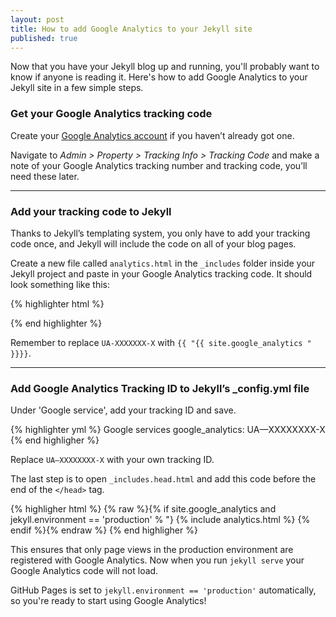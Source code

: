 ```yaml
---
layout: post
title: How to add Google Analytics to your Jekyll site
published: true
---
```

Now that you have your Jekyll blog up and running, you'll probably want to know if anyone is reading it. Here's how to add Google Analytics to your Jekyll site in a few simple steps.

<amp-img layout="responsive" width="800" height="517" src="/assets/images/jekyll.jpg"></amp-img>

### Get your Google Analytics tracking code

Create your [Google Analytics account](https://analytics.google.com/analytics/web/?authuser=0#provision/SignUp/ "Google Analytics") if you haven’t already got one.

Navigate to _Admin > Property > Tracking Info > Tracking Code_ and make a note of your Google Analytics tracking number and tracking code, you’ll need these later.

<hr>

### Add your tracking code to Jekyll

Thanks to Jekyll’s templating system, you only have to add your tracking code once, and Jekyll will include the code on all of your blog pages.

Create a new file called `analytics.html` in the `_includes` folder inside your Jekyll project and paste in your Google Analytics tracking code. It should look something like this:

{% highlighter html %}
<script>
(function(i,s,o,g,r,a,m){i['GoogleAnalyticsObject']=r;i[r]=i[r]||function(){
  (i[r].q=i[r].q||[]).push(arguments)},i[r].l=1*new Date();a=s.createElement(o),
m=s.getElementsByTagName(o)[0];a.async=1;a.src=g;m.parentNode.insertBefore(a,m)
})(window,document,'script','https://www.google-analytics.com/analytics.js','ga');
  ga('create', 'UA-XXXXXXX-X', 'auto');
  ga('send', 'pageview');
  test
</script>
{% end highlighter %}

Remember to replace `UA-XXXXXXX-X` with `{{ "{{ site.google_analytics " }}}}`.

<hr>

### Add Google Analytics Tracking ID to Jekyll’s _config.yml file

Under 'Google service', add your tracking ID and save.

{% highlighter yml %}
Google services
google_analytics: UA—XXXXXXXX-X
{% end highligher %}

Replace `UA—XXXXXXXX-X` with your own tracking ID.

The last step is to open `_includes.head.html` and add this code before the end of the `</head>` tag. 

{% highligher html %}
{% raw %}{% if site.google_analytics and jekyll.environment == 'production' % "}
{% include analytics.html %}
{% endif %}{% endraw %}
{% end highligher %}

This ensures that only page views in the production environment are registered with Google Analytics. Now when you run `jekyll serve` your Google Analytics code will not load.

GitHub Pages is set to `jekyll.environment == 'production'` automatically, so you're ready to start using Google Analytics!
